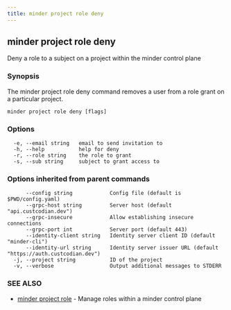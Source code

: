 ```yaml
---
title: minder project role deny
---
```

## minder project role deny

Deny a role to a subject on a project within the minder control plane

### Synopsis

The minder project role deny command removes a user from a role grant
on a particular project.

```
minder project role deny [flags]
```

### Options

```
  -e, --email string   email to send invitation to
  -h, --help           help for deny
  -r, --role string    the role to grant
  -s, --sub string     subject to grant access to
```

### Options inherited from parent commands

```
      --config string            Config file (default is $PWD/config.yaml)
      --grpc-host string         Server host (default "api.custcodian.dev")
      --grpc-insecure            Allow establishing insecure connections
      --grpc-port int            Server port (default 443)
      --identity-client string   Identity server client ID (default "minder-cli")
      --identity-url string      Identity server issuer URL (default "https://auth.custcodian.dev")
  -j, --project string           ID of the project
  -v, --verbose                  Output additional messages to STDERR
```

### SEE ALSO

* [minder project role](minder_project_role.md)	 - Manage roles within a minder control plane

